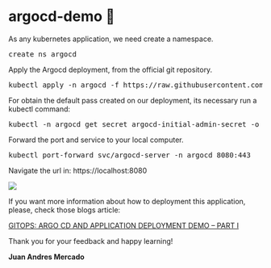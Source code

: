 # argocd-demo :rocket:

As any kubernetes application, we need create a namespace.
<pre>
create ns argocd
</pre>
Apply the Argocd deployment, from the official git repository.
<pre>
kubectl apply -n argocd -f https://raw.githubusercontent.com/argoproj/argo-cd/v2.5.8/manifests/install.yaml
</pre>
For obtain the default pass created on our deployment, its necessary run a kubectl command:
<pre>
kubectl -n argocd get secret argocd-initial-admin-secret -o jsonpath="{.data.password}" | base64 -d; echo
</pre>
Forward the port and service to your local computer.
<pre>
kubectl port-forward svc/argocd-server -n argocd 8080:443
</pre>
Navigate the url in:
https://localhost:8080

![](https://burzaco.files.wordpress.com/2023/04/screenshot-2023-04-04-at-01.03.02.png?w=1400)

If you want more information about how to deployment this application, please, check those blogs article:

[GITOPS: ARGO CD AND APPLICATION DEPLOYMENT DEMO – PART I](https://juanmercadoit.com/2023/04/09/gitops-argo-cd-and-application-deployment-demo-part-i/)

Thank you for your feedback and happy learning!

**Juan Andres Mercado**
